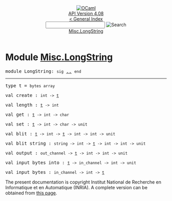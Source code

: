 <!-- ((! set title API !)) ((! set documentation !)) ((! set api !)) ((! set nobreadcrumb !)) -->
<div class="api"><header><nav class="toc brand"><a class="brand" href="https://ocaml.org/"><img src="colour-logo-gray.svg" class="svg" alt="OCaml"></a></nav><nav class="toc"><div class="toc_version"><a href="/docs" id="version-select">API Version 4.08</a></div><a href="index.html">&lt; General Index</a><div class="api_search"><input type="text" name="apisearch" id="api_search" oninput="mySearch(false);" onkeypress="this.oninput();" onclick="this.oninput();" onpaste="this.oninput();">
<img src="search_icon.svg" alt="Search" class="svg" onclick="mySearch(false)"></div>
<div id="search_results"></div><div class="toc_title"><a href="#top">Misc.LongString</a></div><ul></ul></nav></header>

<h1>Module <a href="type_Misc.LongString.html">Misc.LongString</a></h1>

<pre><span id="MODULELongString"><span class="keyword">module</span> LongString</span>: <code class="code"><span class="keyword">sig</span></code> <a href="Misc.LongString.html">..</a> <code class="code"><span class="keyword">end</span></code></pre><hr width="100%">

<pre><span id="TYPEt"><span class="keyword">type</span> <code class="type"></code>t</span> = <code class="type">bytes array</code> </pre>


<pre><span id="VALcreate"><span class="keyword">val</span> create</span> : <code class="type">int -&gt; <a href="Misc.LongString.html#TYPEt">t</a></code></pre>
<pre><span id="VALlength"><span class="keyword">val</span> length</span> : <code class="type"><a href="Misc.LongString.html#TYPEt">t</a> -&gt; int</code></pre>
<pre><span id="VALget"><span class="keyword">val</span> get</span> : <code class="type"><a href="Misc.LongString.html#TYPEt">t</a> -&gt; int -&gt; char</code></pre>
<pre><span id="VALset"><span class="keyword">val</span> set</span> : <code class="type"><a href="Misc.LongString.html#TYPEt">t</a> -&gt; int -&gt; char -&gt; unit</code></pre>
<pre><span id="VALblit"><span class="keyword">val</span> blit</span> : <code class="type"><a href="Misc.LongString.html#TYPEt">t</a> -&gt; int -&gt; <a href="Misc.LongString.html#TYPEt">t</a> -&gt; int -&gt; int -&gt; unit</code></pre>
<pre><span id="VALblit_string"><span class="keyword">val</span> blit_string</span> : <code class="type">string -&gt; int -&gt; <a href="Misc.LongString.html#TYPEt">t</a> -&gt; int -&gt; int -&gt; unit</code></pre>
<pre><span id="VALoutput"><span class="keyword">val</span> output</span> : <code class="type">out_channel -&gt; <a href="Misc.LongString.html#TYPEt">t</a> -&gt; int -&gt; int -&gt; unit</code></pre>
<pre><span id="VALinput_bytes_into"><span class="keyword">val</span> input_bytes_into</span> : <code class="type"><a href="Misc.LongString.html#TYPEt">t</a> -&gt; in_channel -&gt; int -&gt; unit</code></pre>
<pre><span id="VALinput_bytes"><span class="keyword">val</span> input_bytes</span> : <code class="type">in_channel -&gt; int -&gt; <a href="Misc.LongString.html#TYPEt">t</a></code></pre>
<div class="copyright">The present documentation is copyright Institut National de Recherche en Informatique et en Automatique (INRIA). A complete version can be obtained from <a href="http://caml.inria.fr/pub/docs/manual-ocaml/">this page</a>.</div></div>